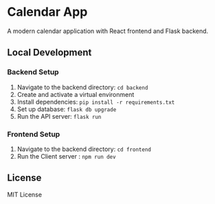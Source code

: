 # Calendar App

A modern calendar application with React frontend and Flask backend.

## Local Development

### Backend Setup
1. Navigate to the backend directory: `cd backend`
2. Create and activate a virtual environment
3. Install dependencies: `pip install -r requirements.txt`
4. Set up database: `flask db upgrade`
5. Run the API server: `flask run`

### Frontend Setup
1. Navigate to the backend directory: `cd frontend`
2. Run the Client server : `npm run dev`


## License
MIT License
